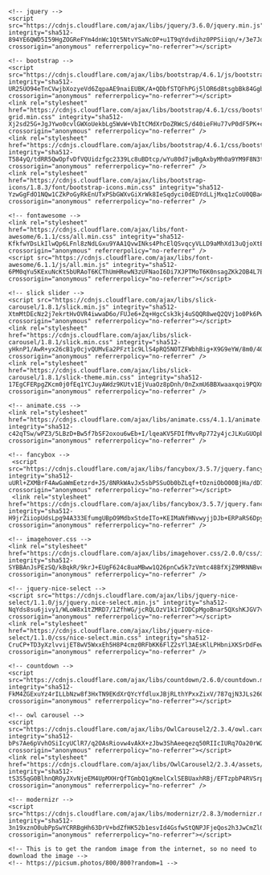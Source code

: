     <!-- jquery -->
    <script src="https://cdnjs.cloudflare.com/ajax/libs/jquery/3.6.0/jquery.min.js" integrity="sha512-894YE6QWD5I59HgZOGReFYm4dnWc1Qt5NtvYSaNcOP+u1T9qYdvdihz0PPSiiqn/+/3e7Jo4EaG7TubfWGUrMQ==" crossorigin="anonymous" referrerpolicy="no-referrer"></script>
    
    <!-- bootstrap -->
    <script src="https://cdnjs.cloudflare.com/ajax/libs/bootstrap/4.6.1/js/bootstrap.min.js" integrity="sha512-UR25UO94eTnCVwjbXozyeVd6ZqpaAE9naiEUBK/A+QDbfSTQFhPGj5lOR6d8tsgbBk84Ggb5A3EkjsOgPRPcKA==" crossorigin="anonymous" referrerpolicy="no-referrer"></script>
    <link rel="stylesheet" href="https://cdnjs.cloudflare.com/ajax/libs/bootstrap/4.6.1/css/bootstrap-grid.min.css" integrity="sha512-Xj2sd25G+JgJYwo0cvlGWXoUekbLg5WvW+VbItCMdXrDoZRWcS/d40ieFHu77vP0dF5PK+cX6TIp+DsPfZomhw==" crossorigin="anonymous" referrerpolicy="no-referrer" />
    <link rel="stylesheet" href="https://cdnjs.cloudflare.com/ajax/libs/bootstrap/4.6.1/css/bootstrap.min.css" integrity="sha512-T584yQ/tdRR5QwOpfvDfVQUidzfgc2339Lc8uBDtcp/wYu80d7jwBgAxbyMh0a9YM9F8N3tdErpFI8iaGx6x5g==" crossorigin="anonymous" referrerpolicy="no-referrer" />
    <link rel="stylesheet" href="https://cdnjs.cloudflare.com/ajax/libs/bootstrap-icons/1.8.3/font/bootstrap-icons.min.css" integrity="sha512-YzwGgFdO1NQw1CZkPoGyRkEnUTxPSbGWXvGiXrWk8IeSqdyci0dEDYdLLjMxq1zCoU0QBa4kHAFiRhUL3z2bow==" crossorigin="anonymous" referrerpolicy="no-referrer" />

    <!-- fontawesome -->
    <link rel="stylesheet" href="https://cdnjs.cloudflare.com/ajax/libs/font-awesome/6.1.1/css/all.min.css" integrity="sha512-KfkfwYDsLkIlwQp6LFnl8zNdLGxu9YAA1QvwINks4PhcElQSvqcyVLLD9aMhXd13uQjoXtEKNosOWaZqXgel0g==" crossorigin="anonymous" referrerpolicy="no-referrer" />
    <script src="https://cdnjs.cloudflare.com/ajax/libs/font-awesome/6.1.1/js/all.min.js" integrity="sha512-6PM0qYu5KExuNcKt5bURAoT6KCThUmHRewN3zUFNaoI6Di7XJPTMoT6K0nsagZKk2OB4L7E3q1uQKHNHd4stIQ==" crossorigin="anonymous" referrerpolicy="no-referrer"></script>

    <!-- slick slider -->
    <script src="https://cdnjs.cloudflare.com/ajax/libs/slick-carousel/1.8.1/slick.min.js" integrity="sha512-XtmMtDEcNz2j7ekrtHvOVR4iwwaD6o/FUJe6+Zq+HgcCsk3kj4uSQQR8weQ2QVj1o0Pk6PwYLohm206ZzNfubg==" crossorigin="anonymous" referrerpolicy="no-referrer"></script>
    <link rel="stylesheet" href="https://cdnjs.cloudflare.com/ajax/libs/slick-carousel/1.8.1/slick.min.css" integrity="sha512-yHknP1/AwR+yx26cB1y0cjvQUMvEa2PFzt1c9LlS4pRQ5NOTZFWbhBig+X9G9eYW/8m0/4OXNx8pxJ6z57x0dw==" crossorigin="anonymous" referrerpolicy="no-referrer" />
    <link rel="stylesheet" href="https://cdnjs.cloudflare.com/ajax/libs/slick-carousel/1.8.1/slick-theme.min.css" integrity="sha512-17EgCFERpgZKcm0j0fEq1YCJuyAWdz9KUtv1EjVuaOz8pDnh/0nZxmU6BBXwaaxqoi9PQXnRWqlcDB027hgv9A==" crossorigin="anonymous" referrerpolicy="no-referrer" />
    
    <!-- animate.css -->
    <link rel="stylesheet" href="https://cdnjs.cloudflare.com/ajax/libs/animate.css/4.1.1/animate.min.css" integrity="sha512-c42qTSw/wPZ3/5LBzD+Bw5f7bSF2oxou6wEb+I/lqeaKV5FDIfMvvRp772y4jcJLKuGUOpbJMdg/BTl50fJYAw==" crossorigin="anonymous" referrerpolicy="no-referrer" />
    
    <!-- fancybox -->
     <script src="https://cdnjs.cloudflare.com/ajax/libs/fancybox/3.5.7/jquery.fancybox.min.js" integrity="sha512-uURl+ZXMBrF4AwGaWmEetzrd+J5/8NRkWAvJx5sbPSSuOb0bZLqf+tOzniObO00BjHa/dD7gub9oCGMLPQHtQA==" crossorigin="anonymous" referrerpolicy="no-referrer"></script>
     <link rel="stylesheet" href="https://cdnjs.cloudflare.com/ajax/libs/fancybox/3.5.7/jquery.fancybox.min.css" integrity="sha512-H9jrZiiopUdsLpg94A333EfumgUBpO9MdbxStdeITo+KEIMaNfHNvwyjjDJb+ERPaRS6DpyRlKbvPUasNItRyw==" crossorigin="anonymous" referrerpolicy="no-referrer" />
        
    <!-- imagehover.css -->
    <link rel="stylesheet" href="https://cdnjs.cloudflare.com/ajax/libs/imagehover.css/2.0.0/css/imagehover.min.css" integrity="sha512-SYBBAnJsPEzSQ/kBqkR/9krJ+EUgF624c8uaMBww1Q26pnCw5k7zVmtc48BfXjZ9MRNNBveIdhx/na1xRLWgjw==" crossorigin="anonymous" referrerpolicy="no-referrer" />
    
    <!-- jquery-nice-select -->
    <script src="https://cdnjs.cloudflare.com/ajax/libs/jquery-nice-select/1.1.0/js/jquery.nice-select.min.js" integrity="sha512-NqYds8su6jivy1/WLoW8x1tZMRD7/1ZfhWG/jcRQLOzV1k1rIODCpMgoBnar5QXshKJGV7vi0LXLNXPoFsM5Zg==" crossorigin="anonymous" referrerpolicy="no-referrer"></script>
    <link rel="stylesheet" href="https://cdnjs.cloudflare.com/ajax/libs/jquery-nice-select/1.1.0/css/nice-select.min.css" integrity="sha512-CruCP+TD3yXzlvvijET8wV5WxxEh5H8P4cmz0RFbKK6FlZ2sYl3AEsKlLPHbniXKSrDdFewhbmBK5skbdsASbQ==" crossorigin="anonymous" referrerpolicy="no-referrer" />
    
    <!-- countdown -->
    <script src="https://cdnjs.cloudflare.com/ajax/libs/countdown/2.6.0/countdown.min.js" integrity="sha512-FkM4ZGExuYz4rILLbNzw8f3HxTN9EKdXrQYcYfdluxJBjRLthYPxxZixV/787qjN3JLs2607yN5XknR/cQMU8w==" crossorigin="anonymous" referrerpolicy="no-referrer"></script>
    
    <!-- owl carousel -->
    <script src="https://cdnjs.cloudflare.com/ajax/libs/OwlCarousel2/2.3.4/owl.carousel.min.js" integrity="sha512-bPs7Ae6pVvhOSiIcyUClR7/q2OAsRiovw4vAkX+zJbw3ShAeeqezq50RIIcIURq7Oa20rW2n2q+fyXBNcU9lrw==" crossorigin="anonymous" referrerpolicy="no-referrer"></script>
    <link rel="stylesheet" href="https://cdnjs.cloudflare.com/ajax/libs/OwlCarousel2/2.3.4/assets/owl.carousel.min.css" integrity="sha512-tS3S5qG0BlhnQROyJXvNjeEM4UpMXHrQfTGmbQ1gKmelCxlSEBUaxhRBj/EFTzpbP4RVSrpEikbmdJobCvhE3g==" crossorigin="anonymous" referrerpolicy="no-referrer" />
    
    <!-- modernizr -->
    <script src="https://cdnjs.cloudflare.com/ajax/libs/modernizr/2.8.3/modernizr.min.js" integrity="sha512-3n19xznO0ubPpSwYCRRBgHh63DrV+bdZfHK52b1esvId4GsfwStQNPJFjeQos2h3JwCmZl0/LgLxSKMAI55hgw==" crossorigin="anonymous" referrerpolicy="no-referrer"></script>
    
    <!-- This is to get the random image from the internet, so no need to download the image -->
    <!-- https://picsum.photos/800/800?random=1 -->
